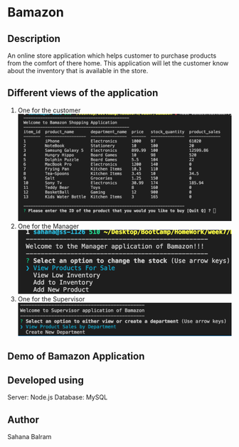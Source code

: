 # Bamazon
## Description

An online store application which helps customer to purchase products from the comfort of there home. This application will let the customer know about the inventory that is available in the store. 

## Different views of the application
1. One for the customer
![screenshot of the  Bamazon Customer application](images/bamazonCustomer.png)
2. One for the Manager
![screenshot of the  Bamazon Manager application](images/bamazonManager.png) 
3. One for the Supervisor
![screenshot of the  Bamazon Supervisor application](images/bamazonSupervisor.png) 

## Demo of Bamazon Application


 ## Developed using
Server: Node.js
Database: MySQL

## Author
Sahana Balram
